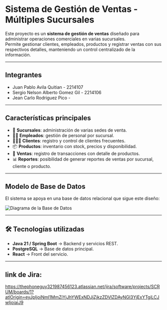 # Sistema de Gestión de Ventas - Múltiples Sucursales

Este proyecto es un **sistema de gestión de ventas** diseñado para administrar operaciones comerciales en varias sucursales.  
Permite gestionar clientes, empleados, productos y registrar ventas con sus respectivos detalles, manteniendo un control centralizado de la información.

---
## Integrantes
- Juan Pablo Avila Quitian - 2214107
- Sergio Nelson Alberto Gomez Gil - 2214106
- Jean Carlo Rodriguez Pico - 
---
## Características principales
- 📍 **Sucursales**: administración de varias sedes de venta.
- 👨‍💼 **Empleados**: gestión de personal por sucursal.
- 🧑‍🤝‍🧑 **Clientes**: registro y control de clientes frecuentes.
- 📦 **Productos**: inventario con stock, precios y disponibilidad.
- 🧾 **Ventas**: registro de transacciones con detalle de productos.
- 📊 **Reportes**: posibilidad de generar reportes de ventas por sucursal, cliente o producto.

---

## Modelo de Base de Datos

El sistema se apoya en una base de datos relacional que sigue este diseño:

![Diagrama de la Base de Datos](diseño_bd.png)

---

## 🛠️ Tecnologías utilizadas
- **Java 21 / Spring Boot** → Backend y servicios REST.
- **PostgreSQL** → Base de datos principal.
- **React**  → Front del servicio.

---

## link de Jira: 
https://thephoneguy321987456123.atlassian.net/jira/software/projects/SCRUM/boards/1?atlOrigin=eyJpIjoiNmI1MmZiYjJhYWExNDJjZjkzZDVlZDAyNGI3YjExYTgiLCJwIjoiaiJ9 

